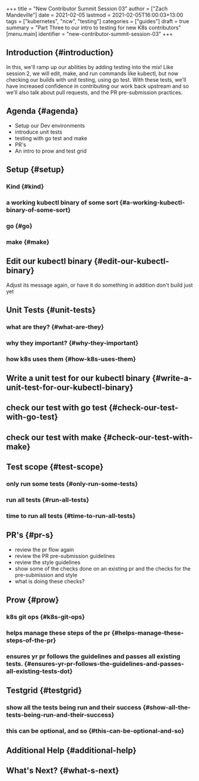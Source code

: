 +++
title = "New Contributor Summit Session 03"
author = ["Zach Mandeville"]
date = 2021-02-05
lastmod = 2021-02-05T16:00:03+13:00
tags = ["kubernetes", "ncw", "testing"]
categories = ["guides"]
draft = true
summary = "Part Three to our intro to testing for new K8s contributors"
[menu.main]
  identifier = "new-contributor-summit-session-03"
+++

## Introduction {#introduction}

In this, we'll ramp up our abilities by adding testing into the mix!
Like session 2, we will edit, make, and run commands like kubectl, but now checking our builds with unit testing, using go test.
With these tests, we'll have increased confidence in contributing our work back upstream and so we'll also talk about pull requests, and the PR pre-submission practices.


## Agenda {#agenda}

-   Setup our Dev environments
-   introduce unit tests
-   testing with go test and make
-   PR's
-   An intro to prow and test grid


## Setup {#setup}


### Kind {#kind}


### a working kubectl binary of some sort {#a-working-kubectl-binary-of-some-sort}


### go {#go}


### make {#make}


## Edit our kubectl binary {#edit-our-kubectl-binary}

Adjust its message again, or have it do something in addition
don't build just yet


## Unit Tests {#unit-tests}


### what are they? {#what-are-they}


### why they important? {#why-they-important}


### how k8s uses them {#how-k8s-uses-them}


## Write a unit test for our kubectl binary {#write-a-unit-test-for-our-kubectl-binary}


## check our test with go test {#check-our-test-with-go-test}


## check our test with make {#check-our-test-with-make}


## Test scope {#test-scope}


### only run some tests {#only-run-some-tests}


### run all tests {#run-all-tests}


### time to run all tests {#time-to-run-all-tests}


## PR's {#pr-s}

-   review the pr flow again
-   review the PR pre-submission guidelines
-   review the style guidelines
-   show some of the checks done on an existing pr and the checks for the pre-submission and style
-   what is doing these checks?


## Prow {#prow}


### k8s git ops {#k8s-git-ops}


### helps manage these steps of the pr {#helps-manage-these-steps-of-the-pr}


### ensures yr pr follows the guidelines and passes all existing tests. {#ensures-yr-pr-follows-the-guidelines-and-passes-all-existing-tests-dot}


## Testgrid {#testgrid}


### show all the tests being run and their success {#show-all-the-tests-being-run-and-their-success}


### this can be optional, and so {#this-can-be-optional-and-so}


## Additional Help {#additional-help}


## What's Next? {#what-s-next}
